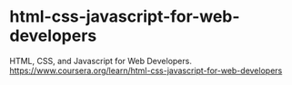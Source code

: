 # html-css-javascript-for-web-developers
HTML, CSS, and Javascript for Web Developers. https://www.coursera.org/learn/html-css-javascript-for-web-developers
